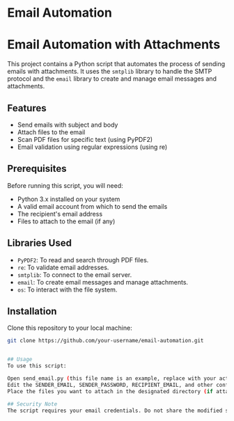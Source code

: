 # Email Automation

# Email Automation with Attachments

This project contains a Python script that automates the process of sending emails with attachments. It uses the `smtplib` library to handle the SMTP protocol and the `email` library to create and manage email messages and attachments.

## Features

- Send emails with subject and body
- Attach files to the email
- Scan PDF files for specific text (using PyPDF2)
- Email validation using regular expressions (using re)

## Prerequisites

Before running this script, you will need:

- Python 3.x installed on your system
- A valid email account from which to send the emails
- The recipient's email address
- Files to attach to the email (if any)

## Libraries Used

- `PyPDF2`: To read and search through PDF files.
- `re`: To validate email addresses.
- `smtplib`: To connect to the email server.
- `email`: To create email messages and manage attachments.
- `os`: To interact with the file system.

## Installation

Clone this repository to your local machine:

```bash
git clone https://github.com/your-username/email-automation.git


## Usage
To use this script:

Open send_email.py (this file name is an example, replace with your actual file name) in your favorite editor.
Edit the SENDER_EMAIL, SENDER_PASSWORD, RECIPIENT_EMAIL, and other configuration settings as per your requirement.
Place the files you want to attach in the designated directory (if attachment functionality is used).

## Security Note
The script requires your email credentials. Do not share the modified script with your credentials intact. Avoid hard-coding credentials; instead, use environment variables or input prompts to supply these details securely.
